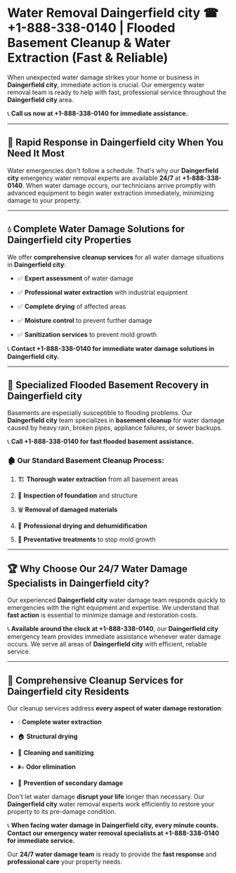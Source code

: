 # Water Removal Daingerfield city ☎ +1-888-338-0140 | Flooded Basement Cleanup & Water Extraction (Fast & Reliable)

When unexpected water damage strikes your home or business in **Daingerfield city**, immediate action is crucial. Our emergency water removal team is ready to help with fast, professional service throughout the **Daingerfield city** area. 

📞 **Call us now at +1-888-338-0140 for immediate assistance.**
---
## 🚀 Rapid Response in Daingerfield city When You Need It Most
Water emergencies don't follow a schedule. That's why our **Daingerfield city** emergency water removal experts are available **24/7** at **+1-888-338-0140**. When water damage occurs, our technicians arrive promptly with advanced equipment to begin water extraction immediately, minimizing damage to your property.
---
## 💧 Complete Water Damage Solutions for Daingerfield city Properties
We offer **comprehensive cleanup services** for all water damage situations in **Daingerfield city**:
- ✅ **Expert assessment** of water damage  
- ✅ **Professional water extraction** with industrial equipment  
- ✅ **Complete drying** of affected areas  
- ✅ **Moisture control** to prevent further damage  
- ✅ **Sanitization services** to prevent mold growth  
📞 **Contact +1-888-338-0140 for immediate water damage solutions in Daingerfield city.**
---
## 🌊 Specialized Flooded Basement Recovery in Daingerfield city
Basements are especially susceptible to flooding problems. Our **Daingerfield city** team specializes in **basement cleanup** for water damage caused by heavy rain, broken pipes, appliance failures, or sewer backups. 
📞 **Call +1-888-338-0140 for fast flooded basement assistance.**
### 🏚️ Our Standard Basement Cleanup Process:
1. 🏗️ **Thorough water extraction** from all basement areas  
2. 🔎 **Inspection of foundation** and structure  
3. 🗑️ **Removal of damaged materials**  
4. 💨 **Professional drying and dehumidification**  
5. 🚫 **Preventative treatments** to stop mold growth  
---
## 🏆 Why Choose Our 24/7 Water Damage Specialists in Daingerfield city?
Our experienced **Daingerfield city** water damage team responds quickly to emergencies with the right equipment and expertise. We understand that **fast action** is essential to minimize damage and restoration costs.
📞 **Available around the clock at +1-888-338-0140**, our **Daingerfield city** emergency team provides immediate assistance whenever water damage occurs. We serve all areas of **Daingerfield city** with efficient, reliable service.
---
## 🧹 Comprehensive Cleanup Services for Daingerfield city Residents
Our cleanup services address **every aspect of water damage restoration**:
- 💧 **Complete water extraction**  
- 🏠 **Structural drying**  
- 🧼 **Cleaning and sanitizing**  
- 🌬️ **Odor elimination**  
- 🚫 **Prevention of secondary damage**  
Don't let water damage **disrupt your life** longer than necessary. Our **Daingerfield city** water removal experts work efficiently to restore your property to its pre-damage condition.
📞 **When facing water damage in Daingerfield city, every minute counts. Contact our emergency water removal specialists at +1-888-338-0140 for immediate service.**
Our **24/7 water damage team** is ready to provide the **fast response** and **professional care** your property needs.
